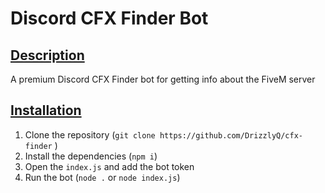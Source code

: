 # Discord CFX Finder Bot
## <ins>Description
A premium Discord CFX Finder bot for getting info about the FiveM server


## <ins>Installation

1. Clone the repository (`git clone https://github.com/DrizzlyQ/cfx-finder` )
2. Install the dependencies (`npm i`)
3. Open the `index.js` and add the bot token
4. Run the bot (`node .` or `node index.js`)






